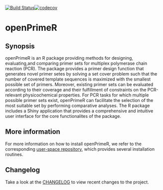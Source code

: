 [![Build Status](https://travis-ci.org/matdoering/openPrimeR.svg?branch=master)](https://travis-ci.org/matdoering/openPrimeR)[![codecov](https://codecov.io/gh/matdoering/openPrimeR/branch/master/graph/badge.svg)](https://codecov.io/gh/matdoering/openPrimeR) 

# openPrimeR

## Synopsis
openPrimeR is an R package providing methods for designing, evaluating,and
comparing primer sets for multiplex polymerase chain reaction (PCR). The package provides a primer design
function that generates novel primer setes by solving a
set cover problem such that the number of covered template sequences is
maximized with the smallest possible set of primers. Moreover, existing primer sets can be evaluated
according to their coverage and their fulfillment of constraints on the
PCR-relevant physicochemical properties. For PCR tasks for which multiple
possible primer sets exist, openPrimeR can facilitate the selection of the
most suitable set by performing comparative analyses. The R package includes a Shiny application that
provides a comprehensive and intuitive user interface for the core functionalites of the package.

## More information
For more information on how to install openPrimeR, we refer to the corresponding [user-space repository](https://github.com/matdoering/openPrimeR-User), which provides several installation routines.

## Changelog

Take a look at the [CHANGELOG](inst/NEWS) to view recent changes to the project.

